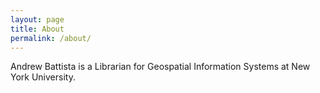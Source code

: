 ```yaml
---
layout: page
title: About
permalink: /about/
---
```


Andrew Battista is a Librarian for Geospatial Information Systems at New York University.


